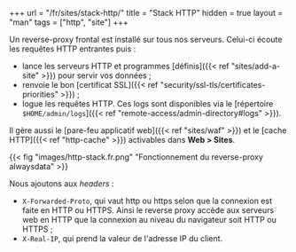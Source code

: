 +++
url = "/fr/sites/stack-http/"
title = "Stack HTTP"
hidden = true
layout = "man"
tags = ["http", "site"]
+++

Un reverse-proxy frontal est installé sur tous nos serveurs. Celui-ci écoute les requêtes HTTP entrantes puis :

- lance les serveurs HTTP et programmes [définis]({{< ref "sites/add-a-site" >}}) pour servir vos données ;
- renvoie le bon [certificat SSL]({{< ref "security/ssl-tls/certificates-priorities" >}}) ;
- logue les requêtes HTTP. Ces logs sont disponibles via le [répertoire `$HOME/admin/logs`]({{< ref "remote-access/admin-directory#logs" >}}).

Il gère aussi le [pare-feu applicatif web]({{< ref "sites/waf" >}}) et le [cache HTTP]({{< ref "http-cache" >}}) activables dans **Web > Sites**.

{{< fig "images/http-stack.fr.png" "Fonctionnement du reverse-proxy alwaysdata" >}}

 Nous ajoutons aux *headers* :

- `X-Forwarded-Proto`, qui vaut http ou https selon que la connexion est faite en HTTP ou HTTPS. Ainsi le reverse proxy accède aux serveurs web en HTTP que la connexion au niveau du navigateur soit HTTP ou HTTPS ;
- `X-Real-IP`, qui prend la valeur de l'adresse IP du client.

